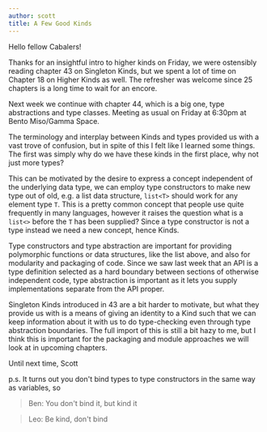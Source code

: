 ```yaml
---
author: scott
title: A Few Good Kinds
---
```



Hello fellow Cabalers!

Thanks for an insightful intro to higher kinds on Friday, we were ostensibly reading chapter 43 on Singleton Kinds, but we spent a lot of time on Chapter 18 on Higher Kinds as well.  The refresher was welcome since 25 chapters is a long time to wait for an encore.  

Next week we continue with chapter 44, which is a big one, type abstractions and type classes.  Meeting as usual on Friday at 6:30pm at Bento Miso/Gamma Space.

The terminology and interplay between Kinds and types provided us with a vast trove of confusion, but in spite of this I felt like I learned some things.  The first was simply why do we have these kinds in the first place, why not just more types?  

This can be motivated by the desire to express a concept independent of the underlying data type, we can employ type constructors to make new type out of old, e.g. a list data structure, `list<T>` should work for any element type `T`.  This is a pretty common concept that people use quite frequently in many languages, however it raises the question what is a `list<>` before the `T` has been supplied?   Since a type constructor is not a type instead we need a new concept, hence Kinds.

Type constructors and type abstraction are important for providing polymorphic functions or data structures, like the list above, and also for modularity and packaging of code.  Since we saw last week that an API is a type definition selected as a hard boundary between sections of otherwise independent code, type abstraction is important as it lets you supply implementations separate from the API proper.

Singleton Kinds introduced in 43 are a bit harder to motivate, but what they provide us with is a means of giving an identity to a Kind such that we can keep information about it with us to do type-checking even through type abstraction boundaries.  The full import of this is still a bit hazy to me, but I think this is important for the packaging and module approaches we will look at in upcoming chapters.

Until next time,
Scott

p.s. It turns out you don't bind types to type constructors in the same way as variables,  so 

>Ben: You don't bind it, but kind it

>Leo: Be kind, don't bind
